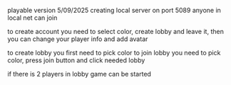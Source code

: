 playable version 5/09/2025
creating local server on port 5089
anyone in local net can join

to create account you need to select color, create lobby 
and leave it, then you can change your player info and add avatar

to create lobby you first need to pick color
to join lobby you need to pick color, press join button and click needed lobby

if there is 2 players in lobby game can be started
